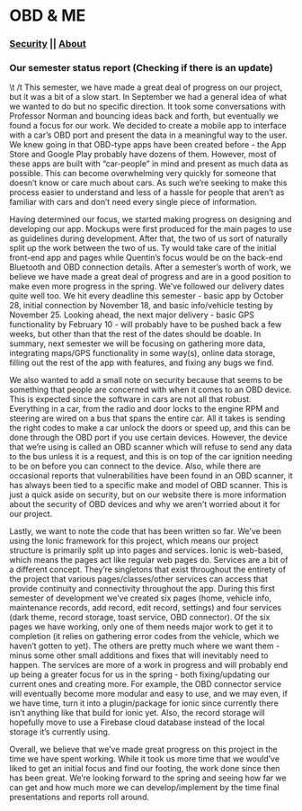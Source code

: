 # OBD & ME
### [Security](https://car-maintenance-senior-project.github.io/OBD-ME/security)		||		[About](https://car-maintenance-senior-project.github.io/OBD-ME/about)

### Our semester status report (Checking if there is an update)

\t /t This semester, we have made a great deal of progress on our project, but it was a bit of a slow start. In September we had a general idea of what we wanted to do but no specific direction. It took some conversations with Professor Norman and bouncing ideas back and forth, but eventually we found a focus for our work. We decided to create a mobile app to interface with a car’s OBD port and present the data in a meaningful way to the user. We knew going in that OBD-type apps have been created before - the App Store and Google Play probably have dozens of them. However, most of these apps are built with “car-people” in mind and present as much data as possible. This can become overwhelming very quickly for someone that doesn’t know or care much about cars. As such we’re seeking to make this process easier to understand and less of a hassle for people that aren’t as familiar with cars and don’t need every single piece of information.
	
  Having determined our focus, we started making progress on designing and developing our app. Mockups were first produced for the main pages to use as guidelines during development. After that, the two of us sort of naturally split up the work between the two of us. Ty would take care of the initial front-end app and pages while Quentin’s focus would be on the back-end Bluetooth and OBD connection details. After a semester’s worth of work, we believe we have made a great deal of progress and are in a good position to make even more progress in the spring. We’ve followed our delivery dates quite well too. We hit every deadline this semester - basic app by October 28, initial connection by November 18, and basic info/vehicle testing by November 25. Looking ahead, the next major delivery - basic GPS functionality by February 10 - will probably have to be pushed back a few weeks, but other than that the rest of the dates should be doable. In summary, next semester we will be focusing on gathering more data, integrating maps/GPS functionality in some way(s), online data storage, filling out the rest of the app with features, and fixing any bugs we find.
	
  We also wanted to add a small note on security because that seems to be something that people are concerned with when it comes to an OBD device.  This is expected since the software in cars are not all that robust.  Everything in a car, from the radio and door locks to the engine RPM and steering are wired on a bus that spans the entire car.  All it takes is sending the right codes to make a car unlock the doors or speed up, and this can be done through the OBD port if you use certain devices.  However, the device that we’re using is called an OBD scanner which will refuse to send any data to the bus unless it is a request, and this is on top of the car ignition needing to be on before you can connect to the device.  Also, while there are occasional reports that vulnerabilities have been found in an OBD scanner, it has always been tied to a specific make and model of OBD scanner.  This is just a quick aside on security, but on our website there is more information about the security of OBD devices and why we aren’t worried about it for our project.
	
  Lastly, we want to note the code that has been written so far. We’ve been using the Ionic framework for this project, which means our project structure is primarily split up into pages and services. Ionic is web-based, which means the pages act like regular web pages do. Services are a bit of a different concept. They’re singletons that exist throughout the entirety of the project that various pages/classes/other services can access that provide continuity and connectivity throughout the app. During this first semester of development we’ve created six pages (home, vehicle info, maintenance records, add record, edit record, settings) and four services (dark theme, record storage, toast service, OBD connector). Of the six pages we have working, only one of them needs major work to get it to completion (it relies on gathering error codes from the vehicle, which we haven’t gotten to yet). The others are pretty much where we want them - minus some other small additions and fixes that will inevitably need to happen. The services are more of a work in progress and will probably end up being a greater focus for us in the spring - both fixing/updating our current ones and creating more. For example, the OBD connector service will eventually become more modular and easy to use, and we may even, if we have time, turn it into a plugin/package for ionic since currently there isn’t anything like that build for ionic yet.  Also, the record storage will hopefully move to use a Firebase cloud database instead of the local storage it’s currently using. 
	
  Overall, we believe that we’ve made great progress on this project in the time we have spent working. While it took us more time that we would’ve liked to get an initial focus and find our footing, the work done since then has been great. We’re looking forward to the spring and seeing how far we can get and how much more we can develop/implement by the time final presentations and reports roll around.
